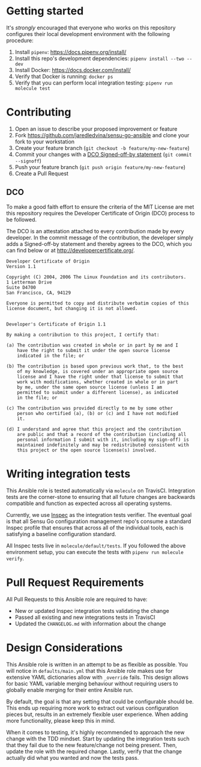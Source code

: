 # Getting started

It's *strongly* encouraged that everyone who works on this repository configures
their local development environment with the following procedure:

1. Install `pipenv`: https://docs.pipenv.org/install/
2. Install this repo's development dependencies: `pipenv install --two --dev`
3. Install Docker: https://docs.docker.com/install/
4. Verify that Docker is running: `docker ps`
5. Verify that you can perform local integration testing: `pipenv run molecule test`

# Contributing

1. Open an issue to describe your proposed improvement or feature
2. Fork https://github.com/jaredledvina/sensu-go-ansible and clone your fork to your workstation
3. Create your feature branch (`git checkout -b feature/my-new-feature`)
4. Commit your changes with a [DCO Signed-off-by statement](#dco) (`git commit --signoff`)
5. Push your feature branch (`git push origin feature/my-new-feature`)
6. Create a Pull Request

## DCO

To make a good faith effort to ensure the criteria of the MIT License
are met this repository requires the Developer Certificate of Origin (DCO)
process to be followed.

The DCO is an attestation attached to every contribution made by every
developer. In the commit message of the contribution, the developer
simply adds a Signed-off-by statement and thereby agrees to the DCO,
which you can find below or at http://developercertificate.org/.

```
Developer Certificate of Origin
Version 1.1

Copyright (C) 2004, 2006 The Linux Foundation and its contributors.
1 Letterman Drive
Suite D4700
San Francisco, CA, 94129

Everyone is permitted to copy and distribute verbatim copies of this
license document, but changing it is not allowed.


Developer's Certificate of Origin 1.1

By making a contribution to this project, I certify that:

(a) The contribution was created in whole or in part by me and I
    have the right to submit it under the open source license
    indicated in the file; or

(b) The contribution is based upon previous work that, to the best
    of my knowledge, is covered under an appropriate open source
    license and I have the right under that license to submit that
    work with modifications, whether created in whole or in part
    by me, under the same open source license (unless I am
    permitted to submit under a different license), as indicated
    in the file; or

(c) The contribution was provided directly to me by some other
    person who certified (a), (b) or (c) and I have not modified
    it.

(d) I understand and agree that this project and the contribution
    are public and that a record of the contribution (including all
    personal information I submit with it, including my sign-off) is
    maintained indefinitely and may be redistributed consistent with
    this project or the open source license(s) involved.
```

# Writing integration tests

This Ansible role is tested automatically via `molecule` on TravisCI. Integration
tests are the corner-stone to ensuring that all future changes are backwards
compatible and function as expected across all operating systems.

Currently, we use [Inspec](https://www.inspec.io/) as the integration tests
verifier. The eventual goal is that all Sensu Go configuration management repo's
consume a standard Inspec profile that ensures that across all of the individual
tools, each is satisfying a baseline configuration standard.


All Inspec tests live in `molecule/default/tests`. If you followed the above
environment setup, you can execute the tests with `pipenv run molecule verify`.


# Pull Request Requirements

All Pull Requests to this Ansible role are required to have:
* New or updated Inspec integration tests validating the change
* Passed all existing and new integrations tests in TravisCI
* Updated the `CHANGELOG.md` with information about the change

# Design Considerations

This Ansible role is written in an attempt to be as flexible as possible. You
will notice in `defaults/main.yml` that this Ansible role makes use for extensive
YAML dictionaries allow with `_override` fails. This design allows for basic
YAML variable merging behaviour without requiring users to globally enable
merging for their entire Ansible run.

By default, the goal is that any setting that could be configurable should be.
This ends up requiring more work to extract out various configuration pieces but,
results in an extremely flexible user experience. When adding more functionality,
please keep this in mind.

When it comes to testing, it's highly recommended to approach the new change with
the TDD mindset. Start by updating the integration tests such that they fail due
to the new feature/change not being present. Then, update the role with the
required change. Lastly, verify that the change actually did what you wanted and
now the tests pass.
